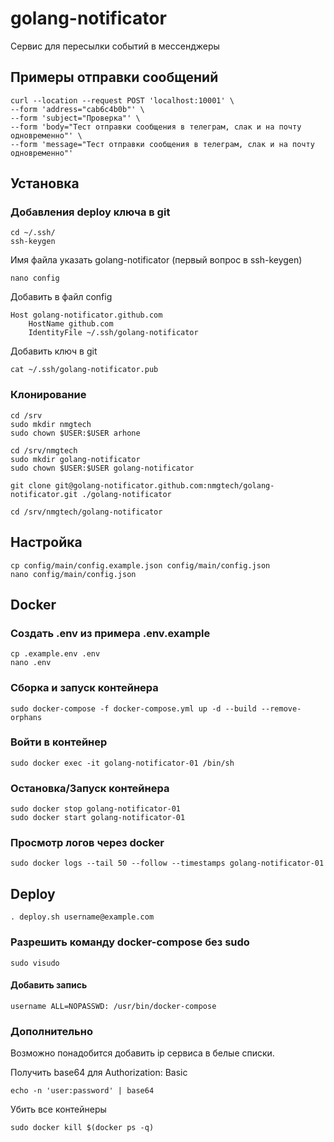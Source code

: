 # golang-notificator

Сервис для пересылки событий в мессенджеры

## Примеры отправки сообщений

```shell
curl --location --request POST 'localhost:10001' \
--form 'address="cab6c4b0b"' \
--form 'subject="Проверка"' \
--form 'body="Тест отправки сообщения в телеграм, слак и на почту одновременно"' \
--form 'message="Тест отправки сообщения в телеграм, слак и на почту одновременно"'
```

## Установка

### Добавления deploy ключа в git

```shell
cd ~/.ssh/
ssh-keygen
```
Имя файла указать golang-notificator (первый вопрос в ssh-keygen)

```shell
nano config
```

Добавить в файл config

```
Host golang-notificator.github.com
    HostName github.com
    IdentityFile ~/.ssh/golang-notificator
```

Добавить ключ в git

```shell
cat ~/.ssh/golang-notificator.pub
```

### Клонирование

```shell
cd /srv
sudo mkdir nmgtech
sudo chown $USER:$USER arhone
```
```shell
cd /srv/nmgtech
sudo mkdir golang-notificator
sudo chown $USER:$USER golang-notificator
```

```shell
git clone git@golang-notificator.github.com:nmgtech/golang-notificator.git ./golang-notificator
```
```shell
cd /srv/nmgtech/golang-notificator
```

## Настройка

```shell
cp config/main/config.example.json config/main/config.json
nano config/main/config.json
```

## Docker

### Создать .env из примера .env.example

```shell
cp .example.env .env
nano .env
```

### Сборка и запуск контейнера

```shell
sudo docker-compose -f docker-compose.yml up -d --build --remove-orphans
```

### Войти в контейнер

```shell
sudo docker exec -it golang-notificator-01 /bin/sh
```

### Остановка/Запуск контейнера

```shell
sudo docker stop golang-notificator-01
sudo docker start golang-notificator-01
```

### Просмотр логов через docker

```shell
sudo docker logs --tail 50 --follow --timestamps golang-notificator-01
```

## Deploy

```shell
. deploy.sh username@example.com
```

### Разрешить команду docker-compose без sudo

```shell
sudo visudo
```

#### Добавить запись
```
username ALL=NOPASSWD: /usr/bin/docker-compose
```

### Дополнительно

Возможно понадобится добавить ip сервиса в белые списки.

Получить base64 для Authorization: Basic
```shell
echo -n 'user:password' | base64
```

Убить все контейнеры
```shell
sudo docker kill $(docker ps -q)
```
